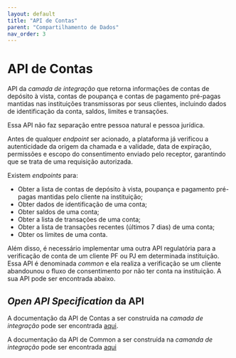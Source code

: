```yaml
---
layout: default
title: "API de Contas"
parent: "Compartilhamento de Dados"
nav_order: 3
---
```


# API de Contas

API da *camada de integração* que retorna informações de contas de depósito à vista, contas de poupança e contas de pagamento pré-pagas mantidas nas instituições transmissoras por seus clientes, incluindo dados de identificação da conta, saldos, limites e transações.

Essa API não faz separação entre pessoa natural e pessoa jurídica.

Antes de qualquer *endpoint* ser acionado, a plataforma já verificou a autenticidade da origem da chamada e a validade, data de expiração, permissões e escopo do consentimento enviado pelo receptor, garantindo que se trata de uma requisição autorizada.

Existem *endpoints* para:

- Obter a lista de contas de depósito à vista, poupança e pagamento pré-pagas mantidas pelo cliente na instituição;
- Obter dados de identificação de uma conta;
- Obter saldos de uma conta;
- Obter a lista de transações de uma conta;
- Obter a lista de transações recentes (últimos 7 dias) de uma conta;
- Obter os limites de uma conta.

Além disso, é necessário implementar uma outra API regulatória para a verificação de conta de um cliente PF ou PJ em determinada instituição. Essa API é denominada _common_ e ela realiza a verificação se um cliente abandounou o fluxo de consentimento por não ter conta na instituição. A sua API pode ser encontrada abaixo.

## *Open API Specification* da API

A documentação da API de Contas a ser construída na *camada de integração* pode ser encontrada [aqui][API-Contas].

A documentação da API de Common a ser construída na *camanda de integração* pode ser encontrada [aqui][API-Common]

[API-Contas]: ../swagger-ui/index.html?api=Contas
[API-Common]: ../swagger-ui/index.html?api=Opus-Commons